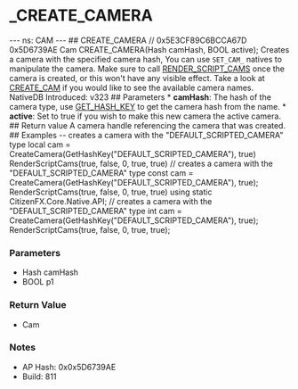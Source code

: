 # _CREATE_CAMERA

--- ns: CAM --- ## CREATE_CAMERA  // 0x5E3CF89C6BCCA67D 0x5D6739AE Cam CREATE_CAMERA(Hash camHash, BOOL active); Creates a camera with the specified camera hash, You can use `SET_CAM_` natives to manipulate the camera. Make sure to call [RENDER_SCRIPT_CAMS](#_0x07E5B515DB0636FC) once the camera is created, or this won't have any visible effect.  Take a look at [CREATE_CAM](#_0xC3981DCE61D9E13F) if you would like to see the available camera names.  NativeDB Introduced: v323  ## Parameters * **camHash**: The hash of the camera type, use [GET_HASH_KEY](#_0xD24D37CC275948CC) to get the camera hash from the name. * **active**: Set to true if you wish to make this new camera the active camera.  ## Return value A camera handle referencing the camera that was created.    ## Examples -- creates a camera with the "DEFAULT_SCRIPTED_CAMERA" type local cam = CreateCamera(GetHashKey("DEFAULT_SCRIPTED_CAMERA"), true)  RenderScriptCams(true, false, 0, true, true)  // creates a camera with the "DEFAULT_SCRIPTED_CAMERA" type const cam = CreateCamera(GetHashKey("DEFAULT_SCRIPTED_CAMERA"), true);  RenderScriptCams(true, false, 0, true, true)  using static CitizenFX.Core.Native.API;  // creates a camera with the "DEFAULT_SCRIPTED_CAMERA" type int cam = CreateCamera(GetHashKey("DEFAULT_SCRIPTED_CAMERA"), true);  RenderScriptCams(true, false, 0, true, true);

### Parameters
* Hash camHash
* BOOL p1

### Return Value
* Cam

### Notes
* AP Hash: 0x0x5D6739AE
* Build: 811

